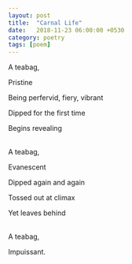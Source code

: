 ```yaml
---
layout: post
title:  "Carnal Life"
date:   2018-11-23 06:00:00 +0530
category: poetry
tags: [poem]
---
```

A teabag,

Pristine

Being perfervid, fiery, vibrant

Dipped for the first time

Begins revealing

<br />
A teabag,

Evanescent

Dipped again and again

Tossed out at climax

Yet leaves behind

<br />
A teabag,

Impuissant.

